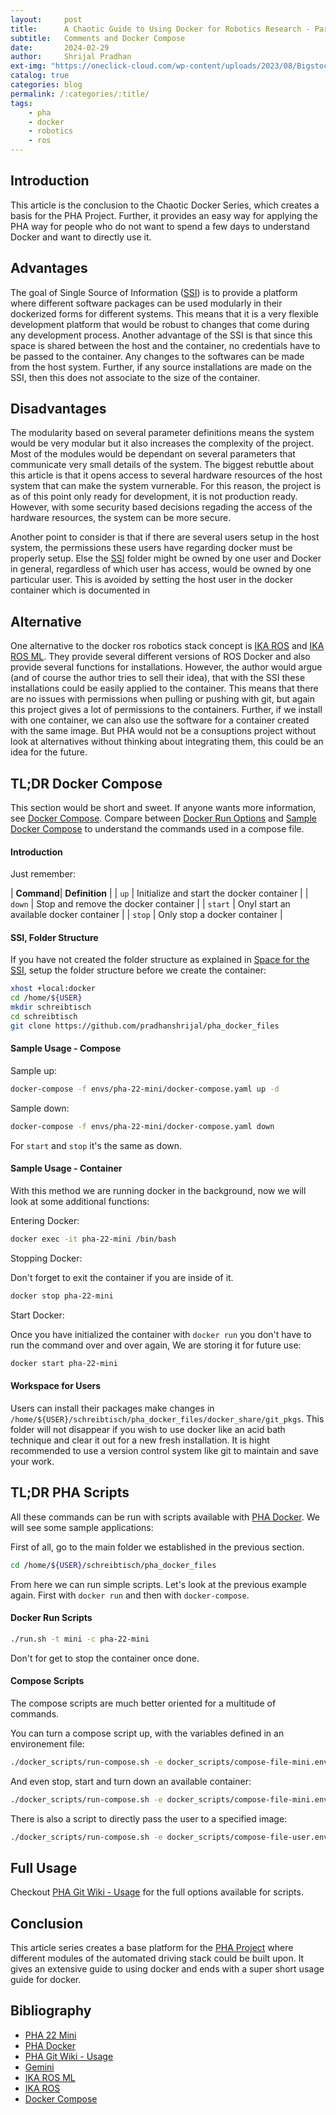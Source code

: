 ```yaml
---
layout:     post
title:      A Chaotic Guide to Using Docker for Robotics Research - Part III
subtitle:   Comments and Docker Compose
date:       2024-02-29
author:     Shrijal Pradhan
ext-img: "https://oneclick-cloud.com/wp-content/uploads/2023/08/Bigstock_-139961875-Docker-Emblem.-A-Blue-Whale-With-Several-Containers.-e1574090673987-1.jpg"
catalog: true
categories: blog
permalink: /:categories/:title/
tags:
    - pha
    - docker
    - robotics
    - ros
---
```


## Introduction

This article is the conclusion to the Chaotic Docker Series, which creates a basis for the PHA Project. Further, it provides an easy way for applying the PHA way for people who do not want to spend a few days to understand Docker and want to directly use it.

## Advantages

The goal of Single Source of Information ([SSI]) is to provide a platform where different software packages can be used modularly in their dockerized forms for different systems. This means that it is a very flexible development platform that would be robust to changes that come during any development process. Another advantage of the SSI is that since this space is shared between the host and the container, no credentials have to be passed to the container. Any changes to the softwares can be made from the host system. Further, if any source installations are made on the SSI, then this does not associate to the size of the container.

## Disadvantages

The modularity based on several parameter definitions means the system would be very modular but it also increases the complexity of the project. Most of the modules would be dependant on several parameters that communicate very small details of the system. The biggest rebuttle about this article is that it opens access to several hardware resources of the host system that can make the system vurnerable. For this reason, the project is as of this point only ready for development, it is not production ready. However, with some security based decisions regading the access of the hardware resources, the system can be more secure.

Another point to consider is that if there are several users setup in the host system, the permissions these users have regarding docker must be properly setup. Else the [SSI] folder might be owned by one user and Docker in general, regardless of which user has access, would be owned by one particular user. This is avoided by setting the host user in the docker container which is documented in 

## Alternative

One alternative to the docker ros robotics stack concept is [IKA ROS] and [IKA ROS ML]. They provide several different versions of ROS Docker and also provide several functions for installations. However, the author would argue (and of course the author tries to sell their idea), that with the SSI these installations could be easily applied to the container. This means that there are no issues with permissions when pulling or pushing with git, but again this project gives a lot of permissions to the containers. Further, if we install with one container, we can also use the software for a container created with the same image. But PHA would not be a consuptions project without look at alternatives without thinking about integrating them, this could be an idea for the future.

## TL;DR Docker Compose

This section would be short and sweet. If anyone wants more information, see [Docker Compose]. Compare between [Docker Run Options] and [Sample Docker Compose] to understand the commands used in a compose file.

#### Introduction

Just remember:

| **Command**| **Definition** |
| `up` | Initialize and start the docker container |
| `down` | Stop and remove the docker container |
| `start` | Onyl start an available docker container  |
| `stop` | Only stop a docker container |

#### SSI, Folder Structure

If you have not created the folder structure as explained in [Space for the SSI], setup the folder structure before we create the container:

```bash
xhost +local:docker
cd /home/${USER}
mkdir schreibtisch
cd schreibtisch
git clone https://github.com/pradhanshrijal/pha_docker_files
```

#### Sample Usage - Compose

Sample up:

```bash
docker-compose -f envs/pha-22-mini/docker-compose.yaml up -d
```

Sample down:

```bash
docker-compose -f envs/pha-22-mini/docker-compose.yaml down
```

For `start` and `stop` it's the same as down.

#### Sample Usage - Container

With this method we are running docker in the background, now we will look at some additional functions:

Entering Docker:

```bash
docker exec -it pha-22-mini /bin/bash
```

Stopping Docker:

Don't forget to exit the container if you are inside of it.

```bash
docker stop pha-22-mini
```

Start Docker:

Once you have initialized the container with `docker run` you don't have to run the command over and over again, We are storing it for future use:

```bash
docker start pha-22-mini
```

#### Workspace for Users

Users can install their packages make changes in `/home/${USER}/schreibtisch/pha_docker_files/docker_share/git_pkgs`. This folder will not disappear if you wish to use docker like an acid bath technique and clear it out for a new fresh installation. It is hight recommended to use a version control system like git to maintain and save your work.

## TL;DR PHA Scripts

All these commands can be run with scripts available with [PHA Docker]. We will see some sample applications:

First of all, go to the main folder we established in the previous section.

```bash
cd /home/${USER}/schreibtisch/pha_docker_files
```

From here we can run simple scripts. Let's look at the previous example again. First with `docker run` and then with `docker-compose`.

#### Docker Run Scripts

```bash
./run.sh -t mini -c pha-22-mini
```

Don't for get to stop the container once done.

#### Compose Scripts

The compose scripts are much better oriented for a multitude of commands.

You can turn a compose script up, with the variables defined in an environement file:

```bash
./docker_scripts/run-compose.sh -e docker_scripts/compose-file-mini.env
```

And even stop, start and turn down an available container:

```bash
./docker_scripts/run-compose.sh -e docker_scripts/compose-file-mini.env -o down
```

There is also a script to directly pass the user to a specified image:

```bash
./docker_scripts/run-compose.sh -e docker_scripts/compose-file-user.env -f docker_scripts/docker-compose-user.yaml
```

## Full Usage

Checkout [PHA Git Wiki - Usage] for the full options available for scripts.

## Conclusion

This article series creates a base platform for the [PHA Project] where different modules of the automated driving stack could be built upon. It gives an extensive guide to using docker and ends with a super short usage guide for docker.

## Bibliography

- [PHA 22 Mini]
- [PHA Docker]
- [PHA Git Wiki - Usage]
- [Gemini]
- [IKA ROS ML]
- [IKA ROS]
- [Docker Compose]

[PHA Project]: {{site.url}}/pha-project/
[PHA 22 Mini]: https://hub.docker.com/layers/phaenvs/pha-22/mini/images/sha256-9a6281b350f1d279374f28fc5d9b70e0996b1f6b588593ae37b622c09d58ca74?context=explore
[PHA Docker]: https://github.com/pradhanshrijal/pha_docker_files
[PHA Git Wiki - Usage]: https://github.com/pradhanshrijal/pha_docker_files/wiki/Scripts-Usage
[Sample Docker Compose]: https://github.com/pradhanshrijal/pha_docker_files/blob/master/docker_scripts/docker-compose-user.yaml
[Easy Guide to Installing Docker]: {{site.url}}/{{page.categories}}/easy-guide-to-installing-docker/
[SSI]: {{site.url}}/{{page.categories}}/a-chaotic-guide-to-using-docker-for-robotics-research-part-i/#single-source-of-information
[Space for the SSI]: {{site.url}}/{{page.categories}}/a-chaotic-guide-to-using-docker-for-robotics-research-part-i/#finally-space-for-the-ssi
[User Host Machine]: {{site.url}}/{{page.categories}}/a-chaotic-guide-to-using-docker-for-robotics-research-part-ii/#user-from-the-host-machine
[Docker Run Options]: {{site.url}}/{{page.categories}}/a-chaotic-guide-to-using-docker-for-robotics-research-part-i/#run-description
[Gemini]: https://gemini.google.com/
[IKA ROS ML]: https://github.com/ika-rwth-aachen/docker-ros-ml-images
[IKA ROS]: https://github.com/ika-rwth-aachen/docker-ros
[Docker Compose]: https://docs.docker.com/compose/